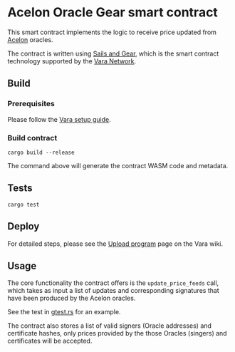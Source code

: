# Acelon Oracle Gear smart contract

This smart contract implements the logic to receive price updated from [Acelon](https://acelon.io/) oracles.

The contract is written using [Sails and Gear](https://wiki.vara.network/docs/build), which is the smart contract technology supported by the [Vara Network](https://vara.network/).

## Build

### Prerequisites

Please follow the [Vara setup guide](https://wiki.vara.network/docs/getting-started-in-5-minutes).

### Build contract

```shell
cargo build --release
```

The command above will generate the contract WASM code and metadata.

## Tests

```shell
cargo test
```

## Deploy

For detailed steps, please see the [Upload program](https://wiki.vara.network/docs/build/deploy) page on the Vara wiki.

## Usage

The core functionality the contract offers is the `update_price_feeds` call, which takes as input a list of updates and corresponding signatures that have been produced by the Acelon oracles.

See the test in [gtest.rs](tests/gtest.rs) for an example.

The contract also stores a list of valid signers (Oracle addresses) and certificate hashes, only prices provided by the those Oracles (singers) and certificates will be accepted.
